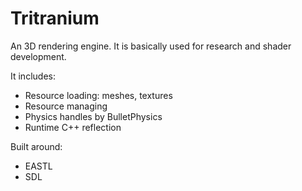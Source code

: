 # Tritranium

An 3D rendering engine. It is basically used for research and shader development.

It includes:

- Resource loading: meshes, textures
- Resource managing
- Physics handles by BulletPhysics
- Runtime C++ reflection

Built around:

- EASTL
- SDL
